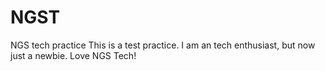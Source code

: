 # NGST
NGS tech practice
This is a test practice.
I am an tech enthusiast, but now just a newbie.
Love NGS Tech!
